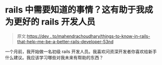 # rails 中需要知道的事情？这有助于我成为更好的 rails 开发人员

> 原文:[https://dev . to/mahendrachoudhary/things-to-know-in-rails-that-help-me-be-a-better-rails-developer-53nd](https://dev.to/mahendrachoudhary/things-to-know-in-rails-which-help-me-to-be-a-better-rails-developer-53nd)

一个月前，我开始做一名初级 rails 开发人员。我喜欢问资深开发者你喜欢给新手什么建议。我应该学习哪些对我未来有帮助的东西？